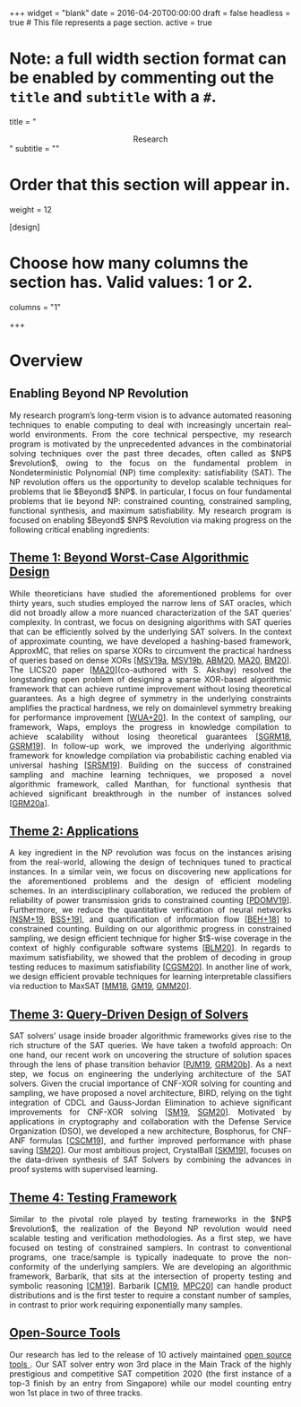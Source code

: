 +++
widget = "blank"
date = 2016-04-20T00:00:00
draft = false
headless = true  # This file represents a page section.
active = true


# Note: a full width section format can be enabled by commenting out the `title` and `subtitle` with a `#`.
title = "<center>Research</center>"
subtitle = ""

# Order that this section will appear in.
weight = 12

[design]
  # Choose how many columns the section has. Valid values: 1 or 2.
  columns = "1"

+++

# __Overview__
## Enabling Beyond NP Revolution


<p style=text-align:justify>
My research program’s long-term vision is to advance automated reasoning techniques to enable computing to deal with increasingly uncertain real-world environments. From the core technical perspective, my research program is motivated by the unprecedented advances in the combinatorial solving techniques over the past three decades, often called as $NP$ $revolution$, owing to the focus on the fundamental problem in Nondeterministic Polynomial (NP) time complexity: satisfiability (SAT). The NP revolution offers us the opportunity to develop scalable techniques for problems that lie $Beyond$ $NP$. In particular, I focus on four fundamental problems that lie beyond NP: constrained counting, constrained sampling, functional synthesis, and maximum satisfiability. My research program is focused on enabling $Beyond$ $NP$ Revolution via making progress on the following critical enabling ingredients:
</p>


## <u> Theme 1: Beyond Worst-Case Algorithmic Design </u>


<p style=text-align:justify>
While theoreticians have studied the aforementioned problems for
over thirty years, such studies employed the narrow lens of SAT oracles, which did not broadly allow a more
nuanced characterization of the SAT queries’ complexity. In contrast, we focus on designing algorithms with
SAT queries that can be efficiently solved by the underlying SAT solvers. In the context of approximate counting, we have developed a hashing-based framework, ApproxMC, that relies on sparse XORs to circumvent the
practical hardness of queries based on dense XORs [<a href="/publication/cp18">MSV19a</a>, <a href="/publication/ijcai19_dnfcounter">MSV19b</a>, <a href="/publication/sat20abm">ABM20</a>, <a href="/publication/lics-20-am">MA20</a>, <a href="/publication/cav20bm">BM20</a>]. The LICS20 paper [<a href="/publication/lics-20-am">MA20</a>](co-authored with S. Akshay) resolved the longstanding open problem of designing a sparse XOR-based algorithmic framework that can achieve runtime improvement without losing theoretical guarantees. As a high degree of symmetry in the underlying constraints amplifies the practical hardness, we rely on domainlevel symmetry breaking for performance improvement [<a href="/publication/tacas20wuawmk">WUA+20</a>]. In the context of sampling, our framework, Waps, employs the progress in knowledge compilation to achieve scalability without losing theoretical guarantees [<a href="/publication/lpar18">SGRM18</a>, <a href="/publication/tacas19">GSRM19</a>]. In follow-up work, we improved the underlying algorithmic framework for knowledge compilation via probabilistic caching enabled via universal hashing [<a href="/publication/ijcai19_ganak">SRSM19</a>]. Building on the success of constrained sampling and machine learning techniques, we proposed a novel algorithmic framework, called Manthan, for functional synthesis that achieved significant breakthrough in the number of instances solved [<a href="/publication/cav20_manthan">GRM20a</a>].
</p>


## <u> Theme 2: Applications </u>


<p style=text-align:justify>
A key ingredient in the NP revolution was focus on the instances arising from the real-world, allowing the design of techniques tuned to practical instances. In a similar vein, we focus on discovering new applications for the aforementioned problems and the design of efficient modeling schemes. In an interdisciplinary collaboration, we reduced the problem of reliability of power transmission grids to constrained counting [<a href="/publication/ress">PDOMV19</a>]. Furthermore, we reduce the quantitative verification of neural networks [<a href="/publication/sat19_heu">NSM+19</a>, <a href="/publication/ccs19">BSS+19</a>], and quantification of information flow [<a href="/publication/vmcai18">BEH+18</a>] to constrained counting. Building on our algorithmic progress in constrained sampling, we design efficient technique for higher $t$-wise coverage in the context of highly configurable software systems [<a href="https://www.comp.nus.edu.sg/~meel/Papers/fse20blm.pdf">BLM20</a>]. In regards to maximum satisfiability, we showed that the problem of decoding in group testing reduces to maximum satisfiability [<a href="/publication/aaai20">CGSM20</a>]. In another line of work, we design efficient provable techniques for learning interpretable classifiers via reduction to MaxSAT [<a href="/publication/mm18">MM18</a>, <a href="/publication/aies19">GM19</a>, <a href="/publication/ecai20">GMM20</a>].
</p>


## <u> Theme 3: Query-Driven Design of Solvers </u>


<p style=text-align:justify>
SAT solvers’ usage inside broader algorithmic frameworks gives rise to the rich structure of the SAT queries. We have taken a twofold approach: On one hand, our recent work on uncovering the structure of solution spaces through the lens of phase transition behavior [<a href="/publication/ijcai19_cardxor">PJM19</a>, <a href="/publication/cp20">GRM20b</a>]. As a next step, we focus on engineering the underlying architecture of the SAT solvers. Given the crucial importance of CNF-XOR solving for counting and sampling, we have proposed a novel architecture, BIRD, relying on the tight integration of CDCL and Gauss-Jordan Elimination to achieve significant improvements for CNF-XOR solving [<a href="/publication/aaai19_bird">SM19</a>, <a href="/publication/cav20sgm">SGM20</a>]. Motivated by applications in cryptography and collaboration with the Defense Service Organization (DSO), we developed a new architecture, Bosphorus, for CNF-ANF formulas [<a href="/publication/date_cscm19">CSCM19</a>], and further improved performance with phase saving [<a href="/publication/sat20sm">SM20</a>]. Our most ambitious project, CrystalBall [<a href="/publication/sat19_cball">SKM19</a>], focuses on the data-driven synthesis of SAT Solvers by combining the advances in proof systems with supervised learning.
</p>


## <u> Theme 4: Testing Framework </u>


<p style=text-align:justify>
Similar to the pivotal role played by testing frameworks in the $NP$ $revolution$, the realization of the Beyond NP revolution would need scalable testing and verification methodologies. As a first step, we have focused on testing of constrained samplers. In contrast to conventional programs, one trace/sample is typically inadequate to prove the non-conformity of the underlying samplers. We are developing an algorithmic framework, Barbarik, that sits at the intersection of property testing and symbolic reasoning [<a href="/publication/aaai19_testing">CM19</a>]. Barbarik [<a href="/publication/aaai19_testing">CM19</a>, <a href="/publication/neurips20_testing">MPC20</a>] can handle product distributions and is the first tester to require a constant number of samples, in contrast to prior work requiring exponentially many samples.
</p>


## <u> Open-Source Tools </u>


<p style=text-align:justify>
Our research has led to the release of 10 actively maintained <a href="https://meelgroup.github.io/#projects"> open source tools </a>. Our SAT solver entry won 3rd place in the Main Track of the highly prestigious and competitive SAT competition 2020 (the first instance of a top-3 finish by an entry from Singapore) while our model counting entry won 1st place in two of three tracks.
</p>
